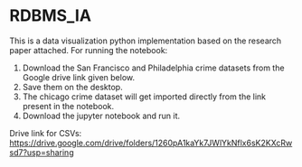 # RDBMS_IA
This is a data visualization python implementation based on the research paper attached. 
For running the notebook:
1) Download the San Francisco and Philadelphia crime datasets from the Google drive link given below.
2) Save them on the desktop.
3) The chicago crime dataset will get imported directly from the link present in the notebook.
4) Download the jupyter notebook and run it. 

Drive link for CSVs:
https://drive.google.com/drive/folders/1260pA1kaYk7JWlYkNflx6sK2KXcRwsd7?usp=sharing
